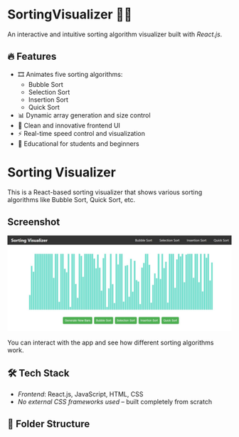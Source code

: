 # SortingVisualizer 🎨🧠

An interactive and intuitive sorting algorithm visualizer built with _React.js_.

## 🔥 Features

- 🎞 Animates five sorting algorithms:
  - Bubble Sort
  - Selection Sort
  - Insertion Sort
  - Quick Sort
- 📊 Dynamic array generation and size control
- 🎨 Clean and innovative frontend UI
- ⚡ Real-time speed control and visualization
- 🧠 Educational for students and beginners

# Sorting Visualizer

This is a React-based sorting visualizer that shows various sorting algorithms like Bubble Sort, Quick Sort, etc.

## Screenshot

![Sorting Visualizer Screenshot](assets/outputss.jpg)

You can interact with the app and see how different sorting algorithms work.

## 🛠 Tech Stack

- _Frontend_: React.js, JavaScript, HTML, CSS
- _No external CSS frameworks used_ – built completely from scratch

## 📂 Folder Structure
